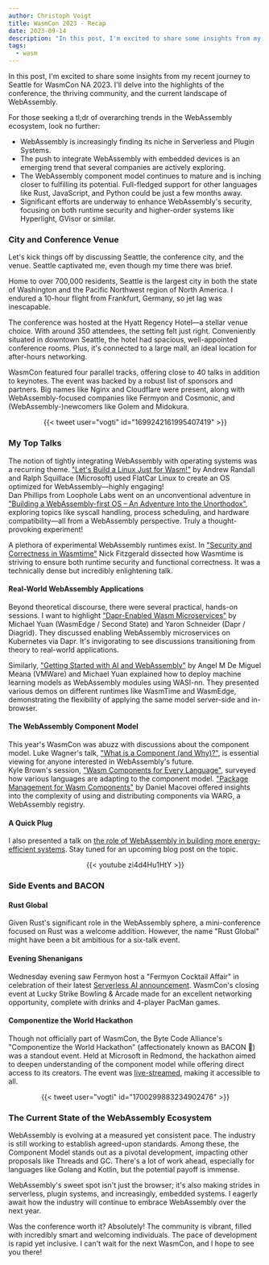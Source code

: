 ```yaml
---
author: Christoph Voigt
title: WasmCon 2023 - Recap
date: 2023-09-14
description: "In this post, I'm excited to share some insights from my recent journey to Seattle for WasmCon NA 2023. I'll delve into the highlights of the conference, the thriving community, and the current landscape of WebAssembly."
tags:
  - wasm
---
```


In this post, I'm excited to share some insights from my recent journey to Seattle for WasmCon NA 2023. I'll delve into the highlights of the conference, the thriving community, and the current landscape of WebAssembly.

For those seeking a tl;dr of overarching trends in the WebAssembly ecosystem, look no further:

- WebAssembly is increasingly finding its niche in Serverless and Plugin Systems.
- The push to integrate WebAssembly with embedded devices is an emerging trend that several companies are actively exploring.
- The WebAssembly component model continues to mature and is inching closer to fulfilling its potential. Full-fledged support for other languages like Rust, JavaScript, and Python could be just a few months away.
- Significant efforts are underway to enhance WebAssembly's security, focusing on both runtime security and higher-order systems like Hyperlight, GVisor or similar.

### City and Conference Venue

Let's kick things off by discussing Seattle, the conference city, and the venue. Seattle captivated me, even though my time there was brief.

Home to over 700,000 residents, Seattle is the largest city in both the state of Washington and the Pacific Northwest region of North America. I endured a 10-hour flight from Frankfurt, Germany, so jet lag was inescapable.

The conference was hosted at the Hyatt Regency Hotel—a stellar venue choice. With around 350 attendees, the setting felt just right. Conveniently situated in downtown Seattle, the hotel had spacious, well-appointed conference rooms. Plus, it's connected to a large mall, an ideal location for after-hours networking.

WasmCon featured four parallel tracks, offering close to 40 talks in addition to keynotes. The event was backed by a robust list of sponsors and partners. Big names like Nginx and Cloudflare were present, along with WebAssembly-focused companies like Fermyon and Cosmonic, and (WebAssembly-)newcomers like Golem and Midokura.

<center>
{{< tweet user="vogti" id="1699242161995407419" >}}
</center>

### My Top Talks

The notion of tightly integrating WebAssembly with operating systems was a recurring theme. ["Let's Build a Linux Just for Wasm!"](https://sched.co/1PCLu) by Andrew Randall and Ralph Squillace (Microsoft) used FlatCar Linux to create an OS optimized for WebAssembly—highly engaging!  
Dan Phillips from Loophole Labs went on an unconventional adventure in ["Building a WebAssembly-first OS – An Adventure Into the Unorthodox"](https://sched.co/1Q1wG), exploring topics like syscall handling, process scheduling, and hardware compatibility—all from a WebAssembly perspective. Truly a thought-provoking experiment!

A plethora of experimental WebAssembly runtimes exist. In ["Security and Correctness in Wasmtime"](https://sched.co/1PkHX) Nick Fitzgerald dissected how Wasmtime is striving to ensure both runtime security and functional correctness. It was a technically dense but incredibly enlightening talk.

#### Real-World WebAssembly Applications

Beyond theoretical discourse, there were several practical, hands-on sessions. I want to highlight ["Dapr-Enabled Wasm Microservices"](https://sched.co/1PCML) by Michael Yuan (WasmEdge / Second State) and Yaron Schneider (Dapr / Diagrid). They discussed enabling WebAssembly microservices on Kubernetes via Dapr. It's invigorating to see discussions transitioning from theory to real-world applications.

Similarly, ["Getting Started with AI and WebAssembly"](https://sched.co/1PCLs) by Angel M De Miguel Meana (VMWare) and Michael Yuan explained how to deploy machine learning models as WebAssembly modules using WASI-nn. They presented various demos on different runtimes like WasmTime and WasmEdge, demonstrating the flexibility of applying the same model server-side and in-browser.

#### The WebAssembly Component Model

This year's WasmCon was abuzz with discussions about the component model. Luke Wagner's talk, ["What is a Component (and Why)?"](https://sched.co/1P96K), is essential viewing for anyone interested in WebAssembly's future.  
Kyle Brown's session, ["Wasm Components for Every Language"](https://sched.co/1PCLo), surveyed how various languages are adapting to the component model. ["Package Management for Wasm Components"](https://sched.co/1PCMF) by Daniel Macovei offered insights into the complexity of using and distributing components via WARG, a WebAssembly registry.

#### A Quick Plug

I also presented a talk on [the role of WebAssembly in building more energy-efficient systems](https://sched.co/1PiwW). Stay tuned for an upcoming blog post on the topic.

<center>
{{< youtube zi4d4Hu1HtY >}}
</center>

### Side Events and BACON

#### Rust Global

Given Rust's significant role in the WebAssembly sphere, a mini-conference focused on Rust was a welcome addition. However, the name "Rust Global" might have been a bit ambitious for a six-talk event.

#### Evening Shenanigans

Wednesday evening saw Fermyon host a "Fermyon Cocktail Affair" in celebration of their latest [Serverless AI announcement](https://www.fermyon.com/blog/introducing-fermyon-serverless-ai). WasmCon's closing event at Lucky Strike Bowling & Arcade made for an excellent networking opportunity, complete with drinks and 4-player PacMan games.

#### Componentize the World Hackathon

Though not officially part of WasmCon, the Byte Code Alliance's "Componentize the World Hackathon" (affectionately known as BACON 🥓) was a standout event. Held at Microsoft in Redmond, the hackathon aimed to deepen understanding of the component model while offering direct access to its creators. The event was [live-streamed](https://www.youtube.com/watch?v=LavA2evpMos), making it accessible to all.

<center>
{{< tweet user="vogti" id="1700299883234902476" >}}
</center>

### The Current State of the WebAssembly Ecosystem

WebAssembly is evolving at a measured yet consistent pace. The industry is still working to establish agreed-upon standards. Among these, the Component Model stands out as a pivotal development, impacting other proposals like Threads and GC. There's a lot of work ahead, especially for languages like Golang and Kotlin, but the potential payoff is immense.

WebAssembly's sweet spot isn't just the browser; it's also making strides in serverless, plugin systems, and increasingly, embedded systems. I eagerly await how the industry will continue to embrace WebAssembly over the next year.

Was the conference worth it? Absolutely! The community is vibrant, filled with incredibly smart and welcoming individuals. The pace of development is rapid yet inclusive. I can't wait for the next WasmCon, and I hope to see you there!
